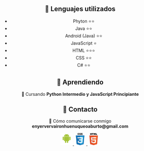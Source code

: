 <h2 align="center">🚀 Lenguajes utilizados</h2>
<ul align="center">
    <li>Phyton ⭐⭐</li>
    <li>Java ⭐⭐</li>
    <li>Android (Java) ⭐⭐</li>
    <li>JavaScript ⭐</li>
    <li>HTML ⭐⭐⭐</li>
    <li>CSS ⭐⭐</li>
    <li>C# ⭐⭐</li>
</ul>

<h2 align="center">📖 Aprendiendo</h2>
<p align="center">🌱 Cursando <strong>Python Intermedio y JavaScript Principiante</strong></p>

<h2 align="center">🚀 Contacto</h2>
<p align="center">🌱 Cómo comunicarse conmigo <strong>enyervervaironhuenuqueoaburto@gmail.com</strong></p>

<p align="center">
    <a href="https://developer.android.com" target="_blank" rel="noreferrer">
        <img src="https://raw.githubusercontent.com/devicons/devicon/master/icons/android/android-original-wordmark.svg" alt="android" width="40" height="40"/>
    </a>
    <a href="https://www.w3schools.com/css/" target="_blank" rel="noreferrer">
        <img src="https://raw.githubusercontent.com/devicons/devicon/master/icons/css3/css3-original-wordmark.svg" alt="css3" width="40" height="40"/>
    </a>
    <a href="https://www.w3.org/html/" target="_blank" rel="noreferrer">
        <img src="https://raw.githubusercontent.com/devicons/devicon/master/icons/html5/html5-original-wordmark.svg" alt="html5" width="40" height="40"/>
    </a>
</p>

